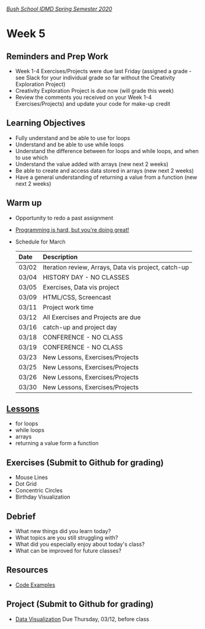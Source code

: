 [_Bush School IDMD Spring Semester 2020_](https://chandrunarayan.github.io/idmd/)

# Week 5

## Reminders and Prep Work
* Week 1-4 Exercises/Projects were due last Friday (assigned a grade - see Slack for your individual grade so far without the Creativity Exploration Project)
* Creativity Exploration Project is due now (will grade this week)
* Review the comments you received on your Week 1-4 Exercises/Projects) and update your code for make-up credit


## Learning Objectives
* Fully understand and be able to use for loops
* Understand and be able to use while loops
* Understand the difference between for loops and while loops, and when to use which
* Understand the value added with arrays (new next 2 weeks)
* Be able to create and access data stored in arrays (new next 2 weeks)
* Have a general understanding of returning a value from a function (new next 2 weeks)

## Warm up
* Opportunity to redo a past assignment
* [Programming is hard, but you're doing great!](programming-is-hard-youre-doing-great.md)

* Schedule for March

	| Date | Description |
	| :--- | :--- |
	| 03/02 | Iteration review, Arrays, Data vis project, catch-up |
	| 03/04 | HISTORY DAY - NO CLASSES |
	| 03/05 | Exercises, Data vis project |
	| 03/09 | HTML/CSS, Screencast |
	| 03/11 | Project work time |
	| 03/12 | All Exercises and Projects are due |
	| 03/16 | catch-up and project day |
	| 03/18 | CONFERENCE - NO CLASS |
	| 03/19 | CONFERENCE - NO CLASS |
	| 03/23 | New Lessons, Exercises/Projects |
	| 03/25 | New Lessons, Exercises/Projects |
	| 03/26 | New Lessons, Exercises/Projects |
	| 03/30 | New Lessons, Exercises/Projects |

## [Lessons](plan.md)
* for loops
* while loops
* arrays
* returning a value form a function

## Exercises (Submit to Github for grading)
* Mouse Lines
* Dot Grid
* Concentric Circles
* Birthday Visualization

## Debrief
* What new things did you learn today?
* What topics are you still struggling with?
* What did you especially enjoy about today's class?
* What can be improved for future classes?

## Resources
* [Code Examples](code)

## Project (Submit to Github for grading)
* [Data Visualization](homework/data-visualization.md) Due Thursday, 03/12, before class
